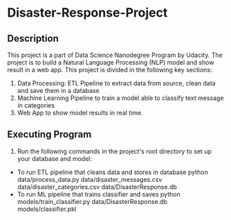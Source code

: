 # Disaster-Response-Project

## Description
This project is a part of Data Science Nanodegree Program by Udacity.
The project is to build a Natural Language Processing (NLP) model and show result in a web app.
This project is divided in the following key sections:
1. Data Processing: ETL Pipeline to extract data from source, clean data and save them in a database 
2. Machine Learning Pipeline to train a model able to classify text message in categories
3. Web App to show model results in real time.

## Executing Program
1. Run the following commands in the project's root directory to set up your database and model:
- To run ETL pipeline that cleans data and stores in database python data/process_data.py data/disaster_messages.csv data/disaster_categories.csv data/DisasterResponse.db
- To run ML pipeline that trains classifier and saves python models/train_classifier.py data/DisasterResponse.db models/classifier.pkl
